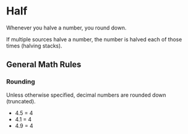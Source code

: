 # Half

Whenever you halve a number, you round down.

If multiple sources halve a number, the number is halved each of those times (halving stacks).

## General Math Rules

### Rounding

Unless otherwise specified, decimal numbers are rounded down (truncated).

- 4.5 = 4
- 4.1 = 4
- 4.9 = 4
